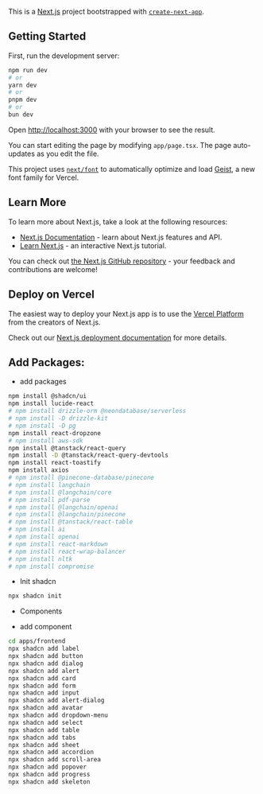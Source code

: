 This is a [Next.js](https://nextjs.org) project bootstrapped with [`create-next-app`](https://nextjs.org/docs/app/api-reference/cli/create-next-app).

## Getting Started

First, run the development server:

```bash
npm run dev
# or
yarn dev
# or
pnpm dev
# or
bun dev
```

Open [http://localhost:3000](http://localhost:3000) with your browser to see the result.

You can start editing the page by modifying `app/page.tsx`. The page auto-updates as you edit the file.

This project uses [`next/font`](https://nextjs.org/docs/app/building-your-application/optimizing/fonts) to automatically optimize and load [Geist](https://vercel.com/font), a new font family for Vercel.

## Learn More

To learn more about Next.js, take a look at the following resources:

- [Next.js Documentation](https://nextjs.org/docs) - learn about Next.js features and API.
- [Learn Next.js](https://nextjs.org/learn) - an interactive Next.js tutorial.

You can check out [the Next.js GitHub repository](https://github.com/vercel/next.js) - your feedback and contributions are welcome!

## Deploy on Vercel

The easiest way to deploy your Next.js app is to use the [Vercel Platform](https://vercel.com/new?utm_medium=default-template&filter=next.js&utm_source=create-next-app&utm_campaign=create-next-app-readme) from the creators of Next.js.

Check out our [Next.js deployment documentation](https://nextjs.org/docs/app/building-your-application/deploying) for more details.


## Add Packages:
- add packages
```bash
npm install @shadcn/ui
npm install lucide-react
# npm install drizzle-orm @neondatabase/serverless
# npm install -D drizzle-kit
# npm install -D pg
npm install react-dropzone
# npm install aws-sdk
npm install @tanstack/react-query
npm install -D @tanstack/react-query-devtools
npm install react-toastify
npm install axios
# npm install @pinecone-database/pinecone
# npm install langchain
# npm install @langchain/core
# npm install pdf-parse
# npm install @langchain/openai
# npm install @langchain/pinecone
# npm install @tanstack/react-table
# npm install ai
# npm install openai
# npm install react-markdown
# npm install react-wrap-balancer
# npm install nltk
# npm install compromise
```

- Init shadcn
```bash
npx shadcn init
```

- Components

* add component
```bash
cd apps/frontend
npx shadcn add label
npx shadcn add button
npx shadcn add dialog
npx shadcn add alert
npx shadcn add card
npx shadcn add form
npx shadcn add input
npx shadcn add alert-dialog
npx shadcn add avatar
npx shadcn add dropdown-menu
npx shadcn add select
npx shadcn add table
npx shadcn add tabs
npx shadcn add sheet
npx shadcn add accordion
npx shadcn add scroll-area
npx shadcn add popover
npx shadcn add progress
npx shadcn add skeleton
```